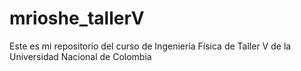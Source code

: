 # mrioshe_tallerV
Este es mi repositorio del curso de Ingeniería Física de Taller V de la Universidad Nacional de Colombia
